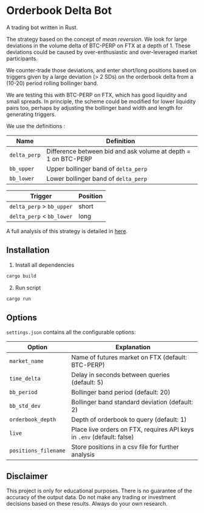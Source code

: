 # Orderbook Delta Bot

A trading bot written in Rust. 

The strategy based on the concept of *mean reversion*. We look for large deviations in the volume delta of BTC-PERP on 
FTX at a depth of 1. 
These deviations could be caused by over-enthusiastic and over-leveraged market participants.

We counter-trade those deviations, and enter short/long positions based on triggers given by a large deviation (> 2 SDs) 
on the orderbook delta 
from a (10-20) period rolling bollinger band.

We are testing this with BTC-PERP on FTX, which has good liquidity and small spreads. 
In principle, the scheme could be modified for lower liquidity pairs too, perhaps by adjusting the bollinger band width 
and length for generating triggers.

We use the definitions : 

| Name         | Definition                                                     |
|--------------|----------------------------------------------------------------|
| `delta_perp` | Difference between bid and ask volume at depth = 1 on BTC-PERP |
| `bb_upper`   | Upper bollinger band of `delta_perp`                           |
| `bb_lower`   | Lower bollinger band of `delta_perp`                           |

| Trigger                   | Position |
|---------------------------|----------|
| `delta_perp` > `bb_upper` | short    |
| `delta_perp` < `bb_lower` | long     |

A full analysis of this strategy is detailed in [here](https://github.com/dineshpinto/market-analytics).

## Installation
1. Install all dependencies 
```rust
cargo build
```
2. Run script
```rust
cargo run
```

## Options
`settings.json` contains all the configurable options:

| Option               | Explanation                                                            |
|----------------------|------------------------------------------------------------------------|
| `market_name`        | Name of futures market on FTX (default: BTC-PERP)                      |
| `time_delta`         | Delay in seconds between queries (default: 5)                          |
| `bb_period`          | Bollinger band period (default: 20)                                    |
| `bb_std_dev`         | Bollinger band standard deviation (default: 2)                         |
| `orderbook_depth`    | Depth of orderbook to query (default: 1)                               |
| `live`               | Place live orders on FTX, requires API keys in `.env` (default: false) |
| `positions_filename` | Store positions in a csv file for further analysis                     |

## Disclaimer
This project is only for educational purposes. There is no guarantee of the accuracy of the output data. Do not make 
any trading or investment decisions based on these results. Always do your own research.
